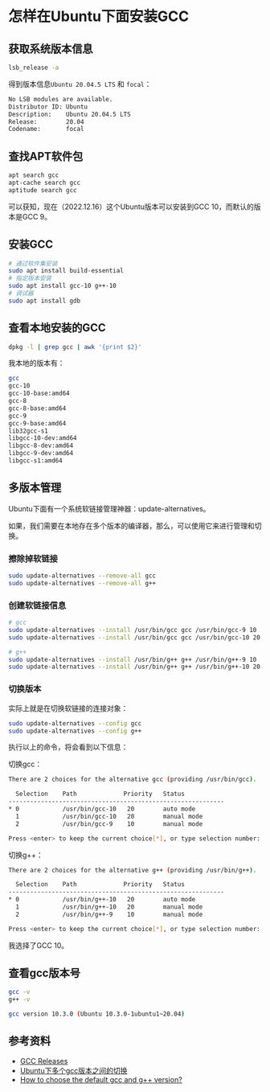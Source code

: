 # 怎样在Ubuntu下面安装GCC

## 获取系统版本信息

```bash
lsb_release -a
```

得到版本信息`Ubuntu 20.04.5 LTS` 和 `focal`：

```bash
No LSB modules are available.
Distributor ID: Ubuntu
Description:    Ubuntu 20.04.5 LTS
Release:        20.04
Codename:       focal
```

## 查找APT软件包

```bash
apt search gcc
apt-cache search gcc
aptitude search gcc
```

可以获知，现在（2022.12.16）这个Ubuntu版本可以安装到GCC 10，而默认的版本是GCC 9。

## 安装GCC

```bash
# 通过软件集安装
sudo apt install build-essential
# 指定版本安装
sudo apt install gcc-10 g++-10
# 调试器
sudo apt install gdb
```

## 查看本地安装的GCC

```bash
dpkg -l | grep gcc | awk '{print $2}'
```

我本地的版本有：

```bash
gcc
gcc-10
gcc-10-base:amd64
gcc-8
gcc-8-base:amd64
gcc-9
gcc-9-base:amd64
lib32gcc-s1
libgcc-10-dev:amd64
libgcc-8-dev:amd64
libgcc-9-dev:amd64
libgcc-s1:amd64
```

## 多版本管理

Ubuntu下面有一个系统软链接管理神器：update-alternatives。

如果，我们需要在本地存在多个版本的编译器，那么，可以使用它来进行管理和切换。

### 擦除掉软链接

```bash
sudo update-alternatives --remove-all gcc 
sudo update-alternatives --remove-all g++
```

### 创建软链接信息

```bash
# gcc
sudo update-alternatives --install /usr/bin/gcc gcc /usr/bin/gcc-9 10
sudo update-alternatives --install /usr/bin/gcc gcc /usr/bin/gcc-10 20

# g++
sudo update-alternatives --install /usr/bin/g++ g++ /usr/bin/g++-9 10
sudo update-alternatives --install /usr/bin/g++ g++ /usr/bin/g++-10 20
```

### 切换版本

实际上就是在切换软链接的连接对象：

```bash
sudo update-alternatives --config gcc
sudo update-alternatives --config g++
```

执行以上的命令，将会看到以下信息：

切换gcc：

```bash
There are 2 choices for the alternative gcc (providing /usr/bin/gcc).

  Selection    Path             Priority   Status
------------------------------------------------------------
* 0            /usr/bin/gcc-10   20        auto mode
  1            /usr/bin/gcc-10   20        manual mode
  2            /usr/bin/gcc-9    10        manual mode

Press <enter> to keep the current choice[*], or type selection number: 0
```

切换g++：

```bash
There are 2 choices for the alternative g++ (providing /usr/bin/g++).

  Selection    Path             Priority   Status
------------------------------------------------------------
* 0            /usr/bin/g++-10   20        auto mode
  1            /usr/bin/g++-10   20        manual mode
  2            /usr/bin/g++-9    10        manual mode

Press <enter> to keep the current choice[*], or type selection number: 0
```

我选择了GCC 10。

## 查看gcc版本号

```bash
gcc -v
g++ -v
```

```bash
gcc version 10.3.0 (Ubuntu 10.3.0-1ubuntu1~20.04)
```

## 参考资料

- [GCC Releases](https://gcc.gnu.org/releases.html)
- [Ubuntu下多个gcc版本之间的切换](https://www.cnblogs.com/youpeng/p/10913922.html)
- [How to choose the default gcc and g++ version?](https://askubuntu.com/questions/26498/how-to-choose-the-default-gcc-and-g-version?rq=1)
